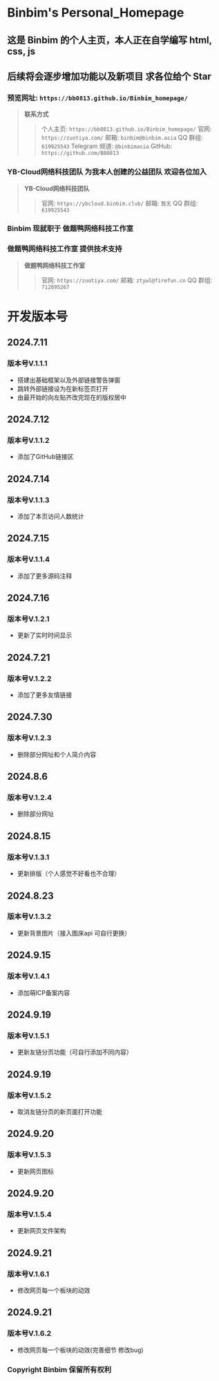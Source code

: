 # Binbim's Personal_Homepage
## 这是 **Binbim** 的个人主页，本人正在自学编写 html, css, js
## 后续将会逐步增加功能以及新项目 求各位给个 Star

### 预览网址: `https://bb0813.github.io/Binbim_homepage/`

> **联系方式**
>> 个人主页: `https://bb0813.github.io/Binbim_homepage/`
>> 官网: `https://zuotiya.com/`
>> 邮箱: `binbim@binbim.asia`
>> QQ 群组: `619925543`
>> Telegram 频道: `@binbimasia`
>> GitHub: `https://github.com/BB0813`

### **YB-Cloud网络科技团队** 为我本人创建的公益团队 **欢迎各位加入** 
> **YB-Cloud网络科技团队**
>> 官网: `https://ybcloud.binbim.club/`
>> 邮箱: `暂无`
>> QQ 群组: `619925543`

### **Binbim** 现就职于 **做题鸭网络科技工作室** 
### **做题鸭网络科技工作室** 提供技术支持 
> **做题鸭网络科技工作室**
>> 官网: `https://zuotiya.com/`
>> 邮箱: `ztywl@firefun.cn`
>> QQ 群组: `712895267`



# 开发版本号
## 2024.7.11 
### 版本号V.1.1.1
* 搭建出基础框架以及外部链接警告弹窗
* 跳转外部链接设为在新标签页打开
* 由最开始的向左贴齐改完现在的版权居中

## 2024.7.12
### 版本号V.1.1.2
* 添加了GitHub链接区

## 2024.7.14
### 版本号V.1.1.3
* 添加了本页访问人数统计


## 2024.7.15
### 版本号V.1.1.4
* 添加了更多源码注释


## 2024.7.16
### 版本号V.1.2.1
* 更新了实时时间显示


## 2024.7.21
### 版本号V.1.2.2
* 添加了更多友情链接


## 2024.7.30
### 版本号V.1.2.3
* 删除部分网址和个人简介内容

## 2024.8.6
### 版本号V.1.2.4
* 删除部分网址

## 2024.8.15
### 版本号V.1.3.1
* 更新排版（个人感觉不好看也不合理）

## 2024.8.23
### 版本号V.1.3.2
* 更新背景图片（接入图床api 可自行更换）

## 2024.9.15
### 版本号V.1.4.1
* 添加萌ICP备案内容

## 2024.9.19
### 版本号V.1.5.1
* 更新友链分页功能（可自行添加不同内容）

## 2024.9.19
### 版本号V.1.5.2
* 取消友链分页的新页面打开功能

## 2024.9.20
### 版本号V.1.5.3
* 更新网页图标

## 2024.9.20
### 版本号V.1.5.4
* 更新网页文件架构

## 2024.9.21
### 版本号V.1.6.1
* 修改网页每一个板块的动效

## 2024.9.21
### 版本号V.1.6.2
* 修改网页每一个板块的动效(完善细节 修改bug)

### Copyright Binbim 保留所有权利

